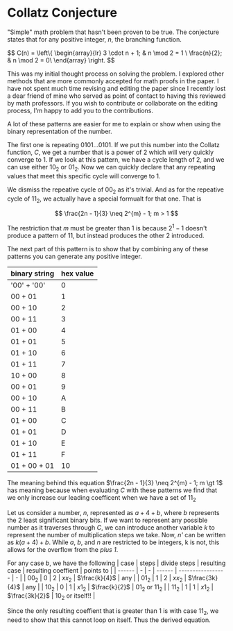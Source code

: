 # Collatz Conjecture

"Simple" math problem that hasn't been proven to be true. The conjecture states that for any positive integer, $n$, the branching function.

$$
C(n) = 
	\left\\{ 
		\begin{array}{lr}
			3 \cdot n + 1; & n \mod 2 = 1 \\
			\frac{n}{2}; & n \mod 2 = 0\\ 
		\end{array}
	\right\.
$$

This was my initial thought process on solving the problem. I explored other methods that are more commonly accepted for math proofs in the paper. I have not spent much time revising and editing the paper since I recently lost a dear friend of mine who served as point of contact to having this reviewed by math professors. If you wish to contribute or collaborate on the editing process, I'm happy to add you to the contributions.

A lot of these patterns are easier for me to explain or show when using the binary representation of the number.

The first one is repeating $0101...0101$. If we put this number into the Collatz function, *C*, we get a number that is a power of 2 which will very quickly converge to 1. If we look at this pattern, we have a cycle length of 2, and we can use either $10_2$ or $01_2$. Now we can quickly declare that any repeating values that meet this specific cycle will converge to 1.

We dismiss the repeative cycle of $00_2$ as it's trivial. And as for the repeative cycle of $11_2$, we actually have a special formualt for that one. That is 

$$
\frac{2n - 1}{3} \neq 2^{m} - 1; m > 1
$$

The restriction that $m$ must be greater than 1 is because $2^1 - 1$ doesn't produce a pattern of $11$, but instead produces the other 2 introduced.

The next part of this pattern is to show that by combining any of these patterns you can generate any positive integer.

| binary string | hex value |
| ---- | - |
| '00' + '00' | 0 |
| 00 + 01 | 1 |
| 00 + 10 | 2 |
| 00 + 11 | 3 |
| 01 + 00 | 4 |
| 01 + 01 | 5 |
| 01 + 10 | 6 |
| 01 + 11 | 7 |
| 10 + 00 | 8 |
| 00 + 01 | 9 |
| 00 + 10 | A |
| 00 + 11 | B |
| 01 + 00 | C |
| 01 + 01 | D |
| 01 + 10 | E |
| 01 + 11 | F |
| 01 + 00 + 01 | 10 |

The meaning behind this equation $\frac{2n - 1}{3} \neq 2^{m} - 1; m \gt 1$ has meaning because when evaluating *C* with these patterns we find that we only increase our leading coefficent when we have a set of $11_2$

Let us consider a number, *n*, represented as $a + 4 + b$, where *b* represents the 2 least significant binary bits. If we want to represent any possible number as it traverses through *C*, we can introduce another variable *k* to represent the number of multiplication steps we take. Now, *n'* can be written as $k(a + 4) + b$. While *a*, *b*, and *n* are restricted to be integers, k is not, this allows for the overflow from the *plus 1*. 

For any case *b*, we have the following
| case | steps | divide steps | resulting case | resulting coeffient | points to |
| ------ | - | - | ------ | ----------------- | - |
| $00_2$ | 0 | 2 | $xx_2$ | $\frac{k}{4}$     | any |
| $01_2$ | 1 | 2 | $xx_2$ | $\frac{3k}{4}$    | any |
| $10_2$ | 0 | 1 | $x1_2$ | $\frac{k}{2}$     | $01_2$ or $11_2$ |
| $11_2$ | 1 | 1 | $x1_2$ | $\frac{3k}{2}$    | $10_2$ or itself!! |

Since the only resulting coeffient that is greater than 1 is with case $11_2$, we need to show that this cannot loop on itself. Thus the derived equation.


